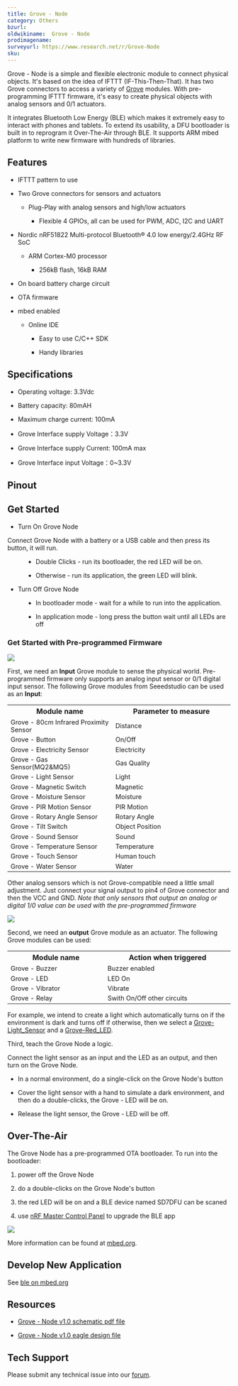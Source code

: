 ```yaml
---
title: Grove - Node
category: Others
bzurl:
oldwikiname:  Grove - Node
prodimagename:
surveyurl: https://www.research.net/r/Grove-Node
sku:
---
```


Grove - Node is a simple and flexible electronic module to connect physical objects. It's based on the idea of IFTTT (IF-This-Then-That). It has two Grove connectors to access a variety of [Grove](/Grove "Grove") modules. With pre-programming IFTTT firmware, it's easy to create physical objects with analog sensors and 0/1 actuators.

It integrates Bluetooth Low Energy (BLE) which makes it extremely easy to interact with phones and tablets. To extend its usability, a DFU bootloader is built in to reprogram it Over-The-Air through BLE. It supports ARM mbed platform to write new firmware with hundreds of libraries.

##   Features

*   IFTTT pattern to use

*   Two Grove connectors for sensors and actuators

    *   Plug-Play with analog sensors and high/low actuators

        *   Flexible 4 GPIOs, all can be used for PWM, ADC, I2C and UART

*   Nordic nRF51822 Multi-protocol Bluetooth® 4.0 low energy/2.4GHz RF SoC

    *   ARM Cortex-M0 processor

        *   256kB flash, 16kB RAM

*   On board battery charge circuit

*   OTA firmware

*   mbed enabled

    *   Online IDE

        *   Easy to use C/C++ SDK

        *   Handy libraries

##   Specifications

*   Operating voltage: 3.3Vdc

*   Battery capacity: 80mAH

*   Maximum charge current: 100mA

*   Grove Interface supply Voltage：3.3V

*   Grove Interface supply Current:  100mA max

*   Grove Interface input Voltage：0~3.3V

##   Pinout

##   Get Started

*   Turn On Grove Node

Connect Grove Node with a battery or a USB cable and then press its button, it will run.

<dl><dd>

*   Double Clicks - run its bootloader, the red LED will be on.

*   Otherwise - run its application, the green LED will blink.
</dd></dl>

*   Turn Off Grove Node
<dl><dd>

*   In bootloader mode - wait for a while to run into the application.

*   In application mode - long press the button wait until all LEDs are off
</dd></dl>

###   Get Started with Pre-programmed Firmware

![](https://github.com/SeeedDocument/Grove-Node/raw/master/img/Milcandy_IFTTT.jpg)

First, we need an **Input** Grove module to sense the physical world. Pre-programmed firmware only supports an analog input sensor or 0/1 digital input sensor.
The following Grove modules from Seeedstudio can be used as an **Input**:

<table >
<tr>
<th>Module name
</th>
<th>Parameter to measure
</th></tr>
<tr style="font-size: 90%">
<td width="300"> Grove - 80cm Infrared Proximity Sensor
</td>
<td width="400"> Distance
</td></tr>
<tr style="font-size: 90%">
<td> Grove - Button
</td>
<td colspan="3" rowspan="1">On/Off
</td></tr>
<tr style="font-size: 90%">
<td> Grove - Electricity Sensor
</td>
<td colspan="3" rowspan="1"> Electricity
</td></tr>
<tr style="font-size: 90%">
<td> Grove - Gas Sensor(MQ2&amp;MQ5)
</td>
<td colspan="3" rowspan="1"> Gas Quality
</td></tr>
<tr style="font-size: 90%">
<td> Grove - Light Sensor
</td>
<td colspan="3" rowspan="1"> Light
</td></tr>
<tr style="font-size: 90%">
<td> Grove - Magnetic Switch
</td>
<td colspan="3" rowspan="1"> Magnetic
</td></tr>
<tr style="font-size: 90%">
<td> Grove - Moisture Sensor
</td>
<td colspan="3" rowspan="1"> Moisture
</td></tr>
<tr style="font-size: 90%">
<td> Grove - PIR Motion Sensor
</td>
<td colspan="3" rowspan="1"> PIR Motion
</td></tr>
<tr style="font-size: 90%">
<td> Grove - Rotary Angle Sensor
</td>
<td colspan="3" rowspan="1"> Rotary Angle
</td></tr>
<tr style="font-size: 90%">
<td> Grove - Tilt Switch
</td>
<td colspan="3" rowspan="1">  Object Position
</td></tr>
<tr style="font-size: 90%">
<td> Grove - Sound Sensor
</td>
<td colspan="3" rowspan="1"> Sound
</td></tr>
<tr style="font-size: 90%">
<td> Grove - Temperature Sensor
</td>
<td colspan="3" rowspan="1"> Temperature
</td></tr>
<tr style="font-size: 90%">
<td> Grove - Touch Sensor
</td>
<td colspan="3" rowspan="1"> Human touch
</td></tr>
<tr style="font-size: 90%">
<td> Grove - Water Sensor
</td>
<td colspan="3" rowspan="1"> Water
</td></tr></table>

Other analog sensors which is not Grove-compatible need a little small adjustment. Just connect your signal output to pin4 of Grove connector and then the VCC and GND. _Note that only sensors that output an analog or digital 1/0 value can be used with the pre-programmed firmware_

![](https://github.com/SeeedDocument/Grove-Node/raw/master/img/Mil_Grove_con.png)

Second, we need an **output** Grove module as an actuator. The following Grove modules can be used:

<table >
<tr>
<th>Module name
</th>
<th>Action when triggered
</th></tr>
<tr style="font-size: 90%">
<td width="300"> Grove - Buzzer
</td>
<td width="400"> Buzzer enabled
</td></tr>
<tr style="font-size: 90%">
<td> Grove - LED
</td>
<td colspan="3" rowspan="1">LED On
</td></tr>
<tr style="font-size: 90%">
<td> Grove - Vibrator
</td>
<td colspan="3" rowspan="1"> Vibrate
</td></tr>
<tr style="font-size: 90%">
<td> Grove - Relay
</td>
<td colspan="3" rowspan="1"> Swith On/Off other circuits
</td></tr></table>

For example, we intend to create a light which automatically turns on if the environment is dark and turns off if otherwise, then we select a [Grove-Light_Sensor](/Grove-Light_Sensor "Grove - Light Sensor") and a [Grove-Red_LED](/Grove-Red_LED "Grove-Red_LED").

Third, teach the Grove Node a logic.

Connect the light sensor as an input and the LED as an output, and then turn on the Grove Node.

*   In a normal environment, do a single-click on the Grove Node's button

*   Cover the light sensor with a hand to simulate a dark environment, and then do a double-clicks, the Grove - LED will be on.

*   Release the light sensor, the Grove - LED will be off.

##   Over-The-Air

The Grove Node has a pre-programmed OTA bootloader. To run into the bootloader:

1.  power off the Grove Node

2.  do a double-clicks on the Grove Node's button

3.  the red LED will be on and a BLE device named SD7DFU can be scaned

4.  use [nRF Master Control Panel](https://play.google.com/store/apps/details?id=no.nordicsemi.android.mcp) to upgrade the BLE app

![](https://github.com/SeeedDocument/Grove-Node/raw/master/img/Ota-ui.png)

More information can be found at [mbed.org](https://developer.mbed.org/teams/Bluetooth-Low-Energy/wiki/Firmware-Over-the-Air-FOTA-Updates).

##   Develop New Application

See [ble on mbed.org](http://developer.mbed.org/teams/Bluetooth-Low-Energy/)

##   Resources

*   [Grove - Node v1.0 schematic pdf file](https://github.com/SeeedDocument/Grove-Node/raw/master/res/Grove-Node_v1.0.pdf)

*   [Grove - Node v1.0 eagle design file](https://github.com/SeeedDocument/Grove-Node/raw/master/res/Grove-Node_v1.0_eagle.zip)

## Tech Support
Please submit any technical issue into our [forum](http://forum.seeedstudio.com/). 